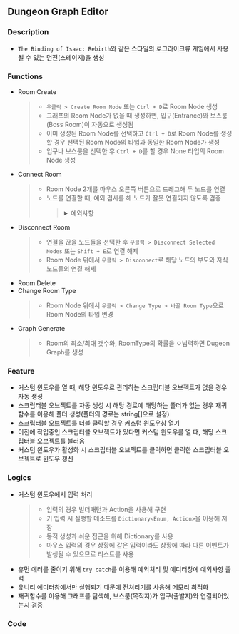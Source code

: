 ## Dungeon Graph Editor
### Description
- `The Binding of Isaac: Rebirth`와 같은 스타일의 로그라이크류 게임에서 사용될 수 있는 던전(스테이지)을 생성

### Functions
- Room Create
  > - `우클릭 > Create Room Node` 또는 `Ctrl + D`로 Room Node 생성
  > - 그래프의 Room Node가 없을 때 생성하면, 입구(Entrance)와 보스룸(Boss Room)이 자동으로 생성됨
  > - 이미 생성된 Room Node를 선택하고 `Ctrl + D`로 Room Node를 생성할 경우 선택된 Room Node의 타입과 동일한 Room Node가 생성
  > - 입구나 보스룸을 선택한 후 `Ctrl + D`를 할 경우 None 타입의 Room Node 생성
- Connect Room
  > - Room Node 2개를 마우스 오른쪽 버튼으로 드레그해 두 노드를 연결
  > - 노드를 연결할 때, 예외 검사를 해 노드가 잘못 연결되지 않도록 검증
  >   > <details>
  >   > <Summary>예외사항</Summary>
  >   > 
  >   > 1. 입구를 자식 노드로 추가할 경우(입구는 그래프의 Root로 설정)
  >   > 2. 보스룸에 자식 노드를 추가할 경우
  >   > 3. 부모 노드가 자식으로 추가하려는 노드를 이미 자식으로 가지고 있는 경우
  >   > 4. 부모 노드에 자식으로 추가하려는 노드가 이미 부모 노드를 가지고 있는 경우
  >   > 5. 부모 노드에 자식으로 추가하려는 노드의 Room Type이 설정되어있지 않은 경우
  >   > 6. 부모 노드에 자식으로 추가하려는 노드가 부모 노드에서 입구 노드까지 연결된 노드들 중 하나일 경우(순환형태 방지)
  >   > </details>
- Disconnect Room
  > - 연결을 끊을 노드들을 선택한 후 `우클릭 > Disconnect Selected Nodes` 또는 `Shift + E`로 연결 해제
  > - Room Node 위에서 `우클릭 > Disconnect`로 해당 노드의 부모와 자식 노드들의 연결 해제
- Room Delete
- Change Room Type
  > - Room Node 위에서 `우클릭 > Change Type > 바꿀 Room Type`으로 Room Node의 타입 변경
- Graph Generate
  > - Room의 최소/최대 갯수와, RoomType의 확률을 ㅇ닙력하면 Dugeon Graph를 생성

### Feature
- 커스텀 윈도우를 열 때, 해당 윈도우로 관리하는 스크립터블 오브젝트가 없을 경우 자동 생성
- 스크립터블 오브젝트를 자동 생성 시 해당 경로에 해당하는 폴더가 없는 경우 재귀함수를 이용해 폴더 생성(폴더의 경로는 string[]으로 설정)
- 스크립터블 오브젝트를 더블 클릭할 경우 커스텀 윈도우창 열기
- 이전에 작업중인 스크립터블 오브젝트가 있다면 커스텀 윈도우를 열 때, 해당 스크립터블 오브젝트를 불러옴
- 커스텀 윈도우가 활성화 시 스크립터블 오브젝트를 클릭하면 클릭한 스크립터블 오브젝트로 윈도우 갱신

### Logics
- 커스텀 윈도우에서 입력 처리
  > - 입력의 경우 빌더패턴과 Action을 사용해 구현
  > - 키 입력 시 실행할 메소드를 `Dictionary<Enum, Action>`을 이용해 저장
  > - 동적 생성과 쉬운 접근을 위해 Dictionary를 사용
  > - 마우스 입력의 경우 상황에 같은 입력이라도 상황에 따라 다른 이벤트가 발생될 수 있으므로 리스트를 사용
- 휴먼 에러를 줄이기 위해 `try catch`를 이용해 예외처리 및 에디터창에 예외사항 출력
- 유니티 에디터창에서만 실행되기 때문에 전처리기를 사용해 메모리 최적화
- 재귀함수를 이용해 그래프를 탐색해, 보스룸(목적지)가 입구(출발지)와 연결되어있는지 검증

### Code

